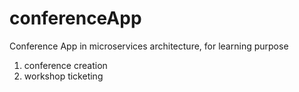 # conferenceApp

Conference App in microservices architecture, for learning purpose
1. conference creation
2. workshop ticketing
